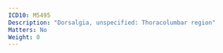 ```yaml
---
ICD10: M5495
Description: "Dorsalgia, unspecified: Thoracolumbar region"
Matters: No
Weight: 0
---
```


